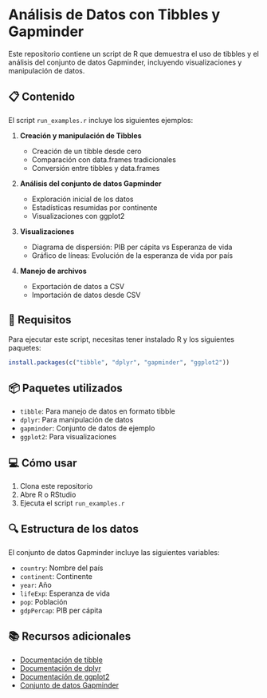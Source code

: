 # Análisis de Datos con Tibbles y Gapminder

Este repositorio contiene un script de R que demuestra el uso de tibbles y el análisis del conjunto de datos Gapminder, incluyendo visualizaciones y manipulación de datos.

## 📋 Contenido

El script `run_examples.r` incluye los siguientes ejemplos:

1. **Creación y manipulación de Tibbles**
   - Creación de un tibble desde cero
   - Comparación con data.frames tradicionales
   - Conversión entre tibbles y data.frames

2. **Análisis del conjunto de datos Gapminder**
   - Exploración inicial de los datos
   - Estadísticas resumidas por continente
   - Visualizaciones con ggplot2

3. **Visualizaciones**
   - Diagrama de dispersión: PIB per cápita vs Esperanza de vida
   - Gráfico de líneas: Evolución de la esperanza de vida por país

4. **Manejo de archivos**
   - Exportación de datos a CSV
   - Importación de datos desde CSV

## 🚀 Requisitos

Para ejecutar este script, necesitas tener instalado R y los siguientes paquetes:

```r
install.packages(c("tibble", "dplyr", "gapminder", "ggplot2"))
```

## 📦 Paquetes utilizados

- `tibble`: Para manejo de datos en formato tibble
- `dplyr`: Para manipulación de datos
- `gapminder`: Conjunto de datos de ejemplo
- `ggplot2`: Para visualizaciones

## 💻 Cómo usar

1. Clona este repositorio
2. Abre R o RStudio
3. Ejecuta el script `run_examples.r`


## 🔍 Estructura de los datos

El conjunto de datos Gapminder incluye las siguientes variables:
- `country`: Nombre del país
- `continent`: Continente
- `year`: Año
- `lifeExp`: Esperanza de vida
- `pop`: Población
- `gdpPercap`: PIB per cápita

## 📚 Recursos adicionales

- [Documentación de tibble](https://tibble.tidyverse.org/)
- [Documentación de dplyr](https://dplyr.tidyverse.org/)
- [Documentación de ggplot2](https://ggplot2.tidyverse.org/)
- [Conjunto de datos Gapminder](https://www.gapminder.org/data/)